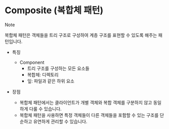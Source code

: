 # Composite (복합체 패턴)
> [!NOTE]
> 복합체 패턴은 객체들을 트리 구조로 구성하여 계층 구조를 표현할 수 있도록 해주는 패턴입니다.

- 특징
  - Component
    - 트리 구조를 구성하는 모든 요소들
    - 복합체: 디렉토리
    - 잎: 파일과 같은 하위 요소

- 장점
  - 복합체 패턴에서는 클라이언트가 개별 객체와 복합 객체를 구분하지 않고 동일하게 다룰 수 있습니다.
  - 복합체 패턴을 사용하면 특정 객체들이 다른 객체들을 포함할 수 있는 구조를 단순하고 유연하게 관리할 수 있습니다.